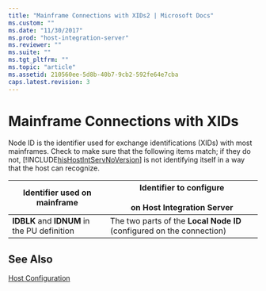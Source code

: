 ```yaml
---
title: "Mainframe Connections with XIDs2 | Microsoft Docs"
ms.custom: ""
ms.date: "11/30/2017"
ms.prod: "host-integration-server"
ms.reviewer: ""
ms.suite: ""
ms.tgt_pltfrm: ""
ms.topic: "article"
ms.assetid: 210560ee-5d8b-40b7-9cb2-592fe64e7cba
caps.latest.revision: 3
---
```

# Mainframe Connections with XIDs
Node ID is the identifier used for exchange identifications (XIDs) with most mainframes. Check to make sure that the following items match; if they do not, [!INCLUDE[hisHostIntServNoVersion](../includes/hishostintservnoversion-md.md)] is not identifying itself in a way that the host can recognize.  
  
|Identifier used on mainframe|Identifier to configure<br /><br /> on Host Integration Server|  
|----------------------------------|------------------------------------------------------------|  
|**IDBLK** and **IDNUM** in the PU definition|The two parts of the **Local Node ID** (configured on the connection)|  
  
## See Also  
 [Host Configuration](../HIS2010/host-configuration2.md)